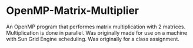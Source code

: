 # OpenMP-Matrix-Multiplier
An OpenMP program that performes matrix multiplication with 2 matrices.
Multiplication is done in parallel. Was originally made for use on a machine with Sun Grid Engine scheduling.
Was originally for a class assignment.
